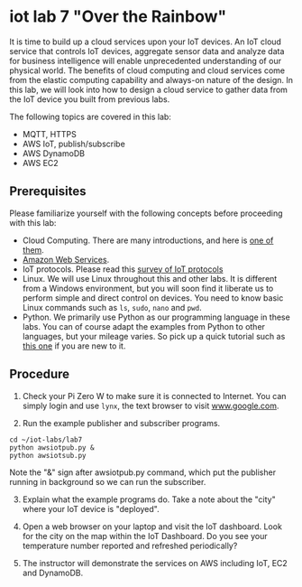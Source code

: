 # iot lab 7 "Over the Rainbow"

It is time to build up a cloud services upon your IoT devices. An IoT cloud service that controls IoT devices, aggregate sensor data and analyze data for business intelligence will enable unprecedented understanding of our physical world. The benefits of cloud computing and cloud services come from the elastic computing capability and always-on nature of the design. In this lab, we will look into how to design a cloud service to gather data from the IoT device you built from previous labs.           

The following topics are covered in this lab:
* MQTT, HTTPS
* AWS IoT, publish/subscribe
* AWS DynamoDB
* AWS EC2

## Prerequisites

Please familiarize yourself with the following concepts before proceeding with this lab:
* Cloud Computing. There are many introductions, and here is [one of them](https://www.explainthatstuff.com/cloud-computing-introduction.html).
* [Amazon Web Services](https://d1.awsstatic.com/whitepapers/aws-overview.pdf).
* IoT protocols. Please read this [survey of IoT protocols](https://www.postscapes.com/internet-of-things-protocols/)
* Linux. We will use Linux throughout this and other labs. It is different from a Windows environment, but you will soon find it liberate us to perform simple and direct control on devices. You need to know basic Linux commands such as ```ls```, ```sudo```, ```nano``` and ```pwd```.
* Python. We primarily use Python as our programming language in these labs. You can of course adapt the examples from Python to other languages, but your mileage varies. So pick up a quick tutorial such as [this one](https://www.learnpython.org) if you are new to it.

## Procedure

1. Check your Pi Zero W to make sure it is connected to Internet. You can simply login and use ```lynx```, the text browser to visit www.google.com.

2. Run the example publisher and subscriber programs.
```
cd ~/iot-labs/lab7
python awsiotpub.py &
python awsiotsub.py
```
Note the "&" sign after awsiotpub.py command, which put the publisher running in background so we can run the subscriber.

3. Explain what the example programs do. Take a note about the "city" where your IoT device is "deployed".

4. Open a web browser on your laptop and visit the IoT dashboard. Look for the city on the map within the IoT Dashboard. Do you see your temperature number reported and refreshed periodically?

5. The instructor will demonstrate the services on AWS including IoT, EC2 and DynamoDB.
